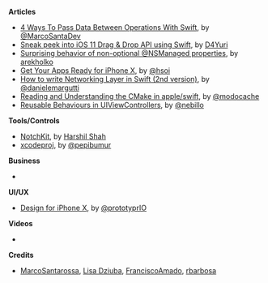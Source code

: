 **Articles**

* [4 Ways To Pass Data Between Operations With Swift](https://marcosantadev.com/4-ways-pass-data-operations-swift/), by [@MarcoSantaDev](https://twitter.com/marcosantadev)
* [Sneak peek into iOS 11 Drag & Drop API using Swift](https://medium.com/flawless-app-stories/sneak-peek-into-ios-11-drag-drop-api-using-swift-14170021a671), by [D4Yuri](https://twitter.com/D4Yuri)
* [Surprising behavior of non-optional @NSManaged properties](http://holko.pl/2017/09/18/surprising-non-optional-nsmanaged/), by [arekholko](https://twitter.com/arekholko)
* [Get Your Apps Ready for iPhone X](https://www.bignerdranch.com/blog/get-your-apps-ready-for-iphone-x/), by [@hsoi](https://twitter.com/hsoi)
* [How to write Networking Layer in Swift (2nd version)](http://danielemargutti.com/2017/09/10/how-to-write-networking-layer-in-swift-2nd-version/), by [@danielemargutti](https://twitter.com/danielemargutti)
* [Reading and Understanding the CMake in apple/swift](https://modocache.io/reading-and-understanding-the-cmake-in-apple-swift), by [@modocache](https://twitter.com/modocache)
* [Reusable Behaviours in UIViewControllers](https://engineering.depop.com/reusable-behaviours-in-uiviewcontrollers-d3d5cacdb395), by [@nebillo](https://twitter.com/nebillo)

**Tools/Controls**
 
* [NotchKit](https://github.com/HarshilShah/NotchKit), by [Harshil Shah](https://twitter.com/harshilshah1910)
* [xcodeproj](https://github.com/swift-xcode/xcodeproj), by [@pepibumur](https://twitter.com/pepibumur)

**Business**

* 

**UI/UX**

* [Design for iPhone X](https://blog.prototypr.io/designing-for-the-iphone-x-4239d5ac736c), by [@prototyprIO](https://twitter.com/prototyprIO)

**Videos**

* 

**Credits**

* [MarcoSantarossa](https://github.com/MarcoSantarossa), [Lisa Dziuba](https://github.com/lisadziuba), [FranciscoAmado](https://github.com/FranciscoAmado), [rbarbosa](https://github.com/rbarbosa)

